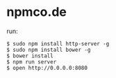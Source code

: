 # npmco.de #

run:
```
$ sudo npm install http-server -g
$ sudo npm install bower -g
$ bower install
$ npm run server
$ open http://0.0.0.0:8080
```

